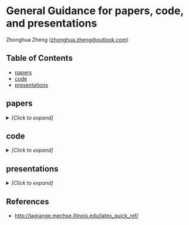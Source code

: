 # General Guidance for papers, code, and presentations
Zhonghua Zheng (zhonghua.zheng@outlook.com)

## Table of Contents

- [papers](#papers)
- [code](#code)
- [presentations](#presentations)

## papers

<details><summary><em>[Click to expand]</em></summary>

1. name the repo `paper_xxx_journal`, e.g. `paper_UHWs_acp`

2. select `Add .gitignore:TeX`

3. add `*.DS_Store` and `paper_xxx_journal.pdf` (`paper_UHWs_acp.pdf`) to the `.gitignore` via webpage

4. create the following folders for different paper versions  
   - 0_template (this will help you compare different template versions) 
   - 1_draft
   - 2_preprint
   - 2_manuscript
   - 3_reviews_1
     - decision letter (file(s)) 
   - 3_revised_paper_1
     - response_to_reviews (folder)
     - manuscript (folder)
     - submission_suammry (folder or file)
   - 4_reviews_2
     - decision letter (file(s))  
   - 4_revised_paper_2
     - response_to_reviews (folder)
     - manuscript (folder)
     - submission_summary (folder or file)
   - ...
   - final_proofs   
5. within each `manuscript` folder
   - name the latex file the same: `paper_xxx_journal.tex` (e.g. `paper_UHWs_acp.tex`)
   - name the bibtex file `refs_xxx_journal.bib` (e.g. `paper_UHWs_acp.bib`)
   - make a subdir for graphics called `graphics`, which includes all figures (we can reuse the the figures in other folders) 

</details>

## code

<details><summary><em>[Click to expand]</em></summary>

1. name the repo `code_xxx_journal_private`, e.g. `code_UHWs_acp_private`

2. select `Add .gitignore:Python` (or others)

3. add `*.DS_Store` to the `.gitignore` via webpage

4. create the following folders for different paper versions  
   - misc
   - model (optional)
   - data (optional, we must deposit data in a FAIR aligned repository)
   - 0_scratch  
   - 1_draft
   - 2_submitted (you will copy all the code here to the group repository `code_xxx`, e.g. `code_UHWs`)
   - 3_revised_paper_1  
   - 4_revised_paper_2
   - ...
   - final_proof   
   
5. create [symbolic link](https://apple.stackexchange.com/questions/115646/how-can-i-create-a-symbolic-link-in-terminal)
   ```bash
   ln -s ./data ./0_scratch/data
   ln -s ./data ./1_draft/data
   ln -s ./data ./2_submitted/data
   ...
   # to remove the link
   # rm -rf ./0_scratch/data
   # rm -rf ./1_draft/data
   # rm -rf ./2_submitted/data
   ...
   ```
   
6. Before submitting the preprint and manuscript for the first time, using `2_submitted` to check the code

</details>

## presentations

<details><summary><em>[Click to expand]</em></summary>

- PowerPoint templates: ([link](https://www.staffnet.manchester.ac.uk/brand/visual-identity/guidelines/presentations/))

- Beamer: [overleaf themes](https://www.overleaf.com/edu/theuniversityofmanchester#templates) or [Mark Kambites’ Beamer theme](http://www.maths.manchester.ac.uk/~mkambites/software.php)

  - To make the purple background and white text for [Alex's theme](https://www.overleaf.com/latex/templates/university-of-manchester-presentation-beamer-template/rwcrzjmzcdyn) (from overleaf) based on the [blog](http://amundy.co.uk/2014/01/11/new-introduction-to-beamer-theme.html):

    ```
    \documentclass[11pt,aspectratio=169,ignorenonframetext,t]{beamer}
    AND
    \usetheme[darktitle,dark,framenumber,titleframestart=1]{UoM_alex}
    ```
    
</details>

## References
- http://lagrange.mechse.illinois.edu/latex_quick_ref/
